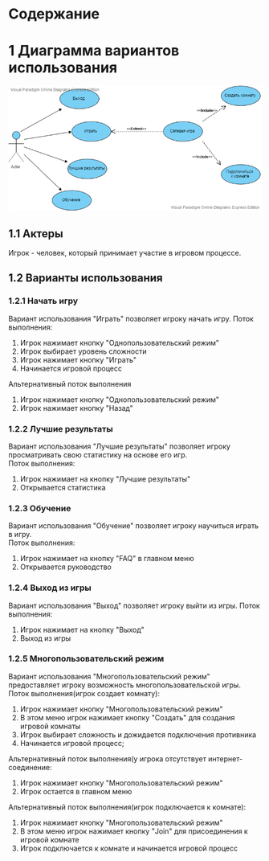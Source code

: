 # Содержание

# 1 Диаграмма вариантов использования
![](https://github.com/IamKPOLLI/Math-Battle/blob/master/Diagrams/Use%20Case/Use%20Case.vpd.png)

## 1.1 Актеры
Игрок - человек, который принимает участие в игровом процессе.
## 1.2 Варианты использования
### 1.2.1 Начать игру
Вариант использования "Играть" позволяет игроку начать игру.
Поток выполнения:
 1. Игрок нажимает кнопку "Однопользовательский режим"
 2. Игрок выбирает уровень сложности
 3. Игрок нажимает кнопку "Играть"
 4. Начинается игровой процесс
 
Альтернативный поток выполнения
 1. Игрок нажимает кнопку "Однопользовательский режим"
 2. Игрок нажимает кнопку "Назад"
 
### 1.2.2 Лучшие результаты 
Вариант использования "Лучшие результаты" позволяет игроку просматривать свою статистику на основе его игр.  
 Поток выполнения:
  1. Игрок нажимает на кнопку "Лучшие результаты"
  2. Открывается статистика

### 1.2.3 Обучение
Вариант использования "Обучение" позволяет игроку научиться играть в игру.  
Поток выполнения:
 1. Игрок нажимает на кнопку "FAQ" в главном меню
 2. Открывается руководство

### 1.2.4 Выход из игры 
Вариант использования "Выход" позволяет игроку выйти из игры.
Поток выполнения:
 1. Игрок нажимает на кнопку "Выход"
 2. Выход из игры

### 1.2.5 Многопользовательский режим
Вариант использования "Многопользовательский режим" предоставляет игроку возможность многопользовательской игры.  
Поток выполнения(игрок создает комнату):  
 1. Игрок нажимает кнопку "Многопользовательский режим"
 2. В этом меню игрок нажимает кнопку "Создать" для создания игровой комнаты
 3. Игрок выбирает сложность и дожидается подключения противника
 4. Начинается игровой процесс;  

Альтернативный поток выполнения(у игрока отсутствует интернет-соединение: 
 1. Игрок нажимает кнопку "Многопользовательский режим"
 2. Игрок остается в главном меню
 
 Альтернативный поток выполнения(игрок подключается к комнате): 
 1. Игрок нажимает кнопку "Многопользовательский режим"
 2. В этом меню игрок нажимает кнопку "Join" для присоединения к игровой комнате
 3. Игрок подключается к комнате и начинается игровой процесс
